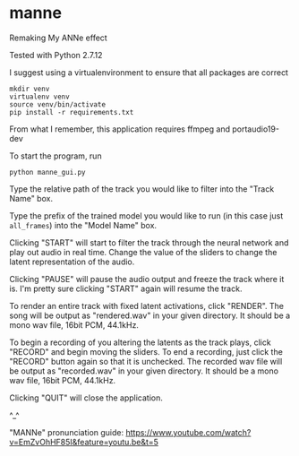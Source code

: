 # manne
Remaking My ANNe effect

Tested with Python 2.7.12 

I suggest using a virtualenvironment to ensure that all packages are correct

```
mkdir venv
virtualenv venv
source venv/bin/activate
pip install -r requirements.txt
```

From what I remember, this application requires ffmpeg and portaudio19-dev 

To start the program, run 

```
python manne_gui.py
```

Type the relative path of the track you would like to filter into the "Track Name" box.

Type the prefix of the trained model you would like to run (in this case just ```all_frames```) into the "Model Name" box.

Clicking "START" will start to filter the track through the neural network and play out audio in real time. Change the value of the sliders to change the latent representation of the audio. 

Clicking "PAUSE" will pause the audio output and freeze the track where it is. I'm pretty sure clicking "START" again will resume the track.

To render an entire track with fixed latent activations, click "RENDER". The song will be output as "rendered.wav" in your given directory. It should be a mono wav file, 16bit PCM, 44.1kHz.

To begin a recording of you altering the latents as the track plays, click "RECORD" and begin moving the sliders. 
To end a recording, just click the "RECORD" button again so that it is unchecked. The recorded wav file will be output as "recorded.wav" in your given directory. It should be a mono wav file, 16bit PCM, 44.1kHz.

Clicking "QUIT" will close the application.

^_^

"MANNe" pronunciation guide: https://www.youtube.com/watch?v=EmZvOhHF85I&feature=youtu.be&t=5
